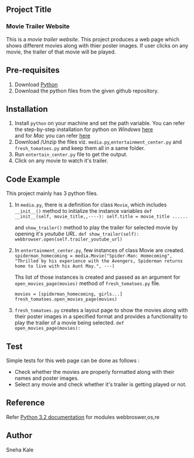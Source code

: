 ## Project Title 
### Movie Trailer Website

This is a _movie trailer website_. This project produces a web page which shows different movies along with thier poster images. If user clicks on any movie, the trailer of that movie will be played.

## Pre-requisites 
1. Download [Python](https://www.python.org/downloads/)
2. Download the python files from the given github repository.  

## Installation
1. Install `python` on your machine and set the path variable.
   You can refer the step-by-step installation for python on _Windows_ [here](https://www.howtogeek.com/197947/how-to-install-python-on-windows/)  
   and for _Mac_ you can refer [here](https://docs.python.org/3/using/mac.html)
 2. Download /Unzip the files viz. `media.py`,`entertainment_center.py` and `fresh_tomatoes.py` and keep them all in a same folder.
  3.  Run `entertain_center.py` file to get the output.
  4. Click on any movie to watch it's trailer.

## Code Example
This project mainly has 3 python files. 
1. In `media.py`, there is a definition for class `Movie`, which includes `__init__()` method to initialize the instance variables 
   `def __init__(self, movie_title,,----):
   self.title = movie_title ...... `

   and `show_trailer()` method to play the trailer for selected movie by opening it's _youtube URL_.
`def show_trailer(self):
        webbrowser.open(self.trailer_youtube_url)`

2. In `entertainment_center.py`, few instances of class Movie are created.
`spiderman_homecoming = media.Movie("Spider-Man: Homecoming",
                                   "Thrilled by his experience with the Avengers, Spiderman returns home to live with his Aunt May.",
                                   ---)`
                                   
    Ths list of those instances is created and passed as an argument for `open_movies_page(movies)` method of `fresh_tomatoes.py` file.

   `movies = [spiderman_homecoming, girls...]` 
   `fresh_tomatoes.open_movies_page(movies)`
   

3. `fresh_tomatoes.py` creates a layout page to show the movies along with their poster images in a specified format and provides a functionality to play the trailer of a movie being selected.
`def open_movies_page(movies):`


## Test
Simple tests for this web page can be done as follows :
- Check whether the movies are properly formatted along with their names and poster images.
- Select any movie and check whether it's trailer is getting played or not.

## Reference 
Refer [Python 3.2 documentation](https://docs.python.org/3.2/py-modindex.html#) for modules webbroswer,os,re 
## Author
Sneha Kale
 



